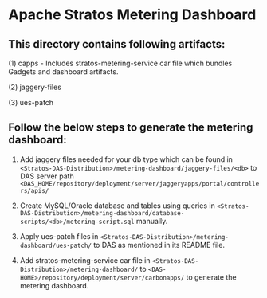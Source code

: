 # Apache Stratos Metering Dashboard

## This directory contains following artifacts:

(1) capps - Includes stratos-metering-service car file which bundles Gadgets and dashboard artifacts.

(2) jaggery-files

(3) ues-patch

## Follow the below steps to generate the metering dashboard:

1. Add jaggery files needed for your db type which can be found in
`<Stratos-DAS-Distribution>/metering-dashboard/jaggery-files/<db>` to DAS server path
`<DAS_HOME/repository/deployment/server/jaggeryapps/portal/controllers/apis/`

2. Create MySQL/Oracle database and tables using queries in
`<Stratos-DAS-Distribution>/metering-dashboard/database-scripts/<db>/metering-script.sql` manually.

3. Apply ues-patch files in `<Stratos-DAS-Distribution>/metering-dashboard/ues-patch/` to DAS as mentioned in its
README file.

4. Add stratos-metering-service car file in `<Stratos-DAS-Distribution>/metering-dashboard/` to
`<DAS-HOME>/repository/deployment/server/carbonapps/` to generate the metering dashboard.